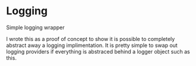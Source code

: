 # Logging
Simple logging wrapper

I wrote this as a proof of concept to show it is possible to completely abstract away a logging implimentation. It is pretty simple to swap out logging providers if everything is abstraced behind a logger object such as this.
